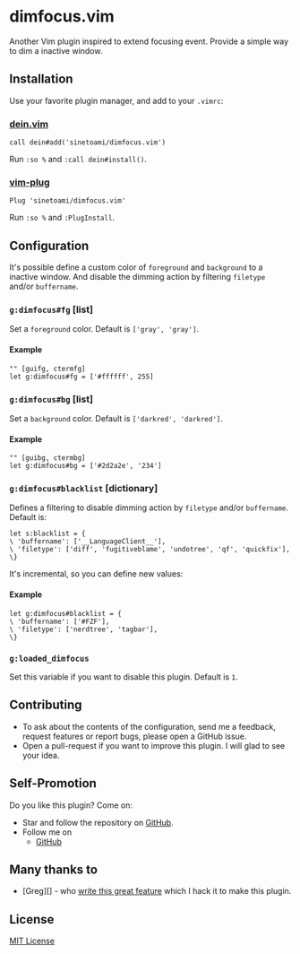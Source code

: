 # dimfocus.vim
Another Vim plugin inspired to extend focusing event. Provide a simple way 
to dim a inactive window.

## Installation
Use your favorite plugin manager, and add to your `.vimrc`: 

### [dein.vim][]
```vim
call dein#add('sinetoami/dimfocus.vim')
```
Run `:so %` and `:call dein#install()`.

### [vim-plug][]
```vim
Plug 'sinetoami/dimfocus.vim'
```
Run `:so %` and `:PlugInstall`.

## Configuration
It's possible define a custom color of `foreground` and `background` to a 
inactive window. And disable the dimming action by filtering `filetype` 
and/or `buffername`.

### `g:dimfocus#fg` [list]
Set a `foreground` color. Default is `['gray', 'gray']`.
#### Example
```vim
"" [guifg, ctermfg]
let g:dimfocus#fg = ['#ffffff', 255] 
```

### `g:dimfocus#bg` [list]
Set a `background` color. Default is `['darkred', 'darkred']`. 
#### Example
```vim
"" [guibg, ctermbg]
let g:dimfocus#bg = ['#2d2a2e', '234'] 
```

### `g:dimfocus#blacklist` [dictionary]
Defines a filtering to disable dimming action by `filetype` and/or `buffername`. 
Default is:
```vim
let s:blacklist = {
\ 'buffername': ['__LanguageClient__'],
\ 'filetype': ['diff', 'fugitiveblame', 'undotree', 'qf', 'quickfix'],
\}
```

It's incremental, so you can define new values:
#### Example
```vim
let g:dimfocus#blacklist = {
\ 'buffername': ['#FZF'],
\ 'filetype': ['nerdtree', 'tagbar'],
\}
```

### `g:loaded_dimfocus`
Set this variable if you want to disable this plugin. Default is `1`.

## Contributing
- To ask about the contents of the configuration, send me a feedback, 
    request features or report bugs, please open a GitHub issue.
- Open a pull-request if you want to improve this plugin. 
    I will glad to see your idea.

## Self-Promotion
Do you like this plugin? Come on:
- Star and follow the repository on [GitHub](https://github.com/sinetoami/dimfocus.vim).
- Follow me on
  - [GitHub](https://github.com/sinetoami)

## Many thanks to
- [Greg][] - who [write this great feature][] which I hack it to make this 
    plugin.

## License
[MIT License](LICENSE)

[dein.vim]: https://github.com/Shougo/dein.vim
[vim-plug]: https://github.com/junegunn/vim-plug
[Gre]: https://github.com/wincent
[write this great feature]: https://github.com/wincent/wincent
